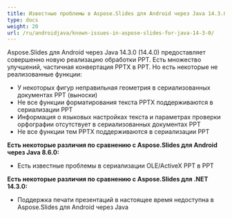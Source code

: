 ```yaml
---
title: Известные проблемы в Aspose.Slides для Android через Java 14.3.0
type: docs
weight: 20
url: /ru/androidjava/known-issues-in-aspose-slides-for-java-14-3-0/
---
```


Aspose.Slides для Android через Java 14.3.0 (14.4.0) предоставляет совершенно новую реализацию обработки PPT. Есть множество улучшений, частичная конвертация PPTX в PPT. Но есть некоторые не реализованные функции:

- У некоторых фигур неправильная геометрия в сериализованных документах PPT (выноски)
- Не все функции форматирования текста PPTX поддерживаются в сериализации PPT
- Информация о языковых настройках текста и параметрах проверки орфографии отсутствует в сериализованных документах PPT
- Не все функции тем PPTX поддерживаются в сериализации PPT

**Есть некоторые различия по сравнению с Aspose.Slides для Android через Java 8.6.0:**

- Есть известные проблемы в сериализации OLE/ActiveX PPT в PPT

**Есть некоторые различия по сравнению с Aspose.Slides для .NET 14.3.0:**

- Поддержка печати презентаций в настоящее время недоступна в Aspose.Slides для Android через Java